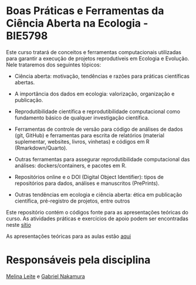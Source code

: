 
<!-- README.md is generated from README.Rmd. Please edit that file -->

# Boas Práticas e Ferramentas da Ciência Aberta na Ecologia - BIE5798

Este curso tratará de conceitos e ferramentas computacionais utilizadas
para garantir a execução de projetos reprodutíveis em Ecologia e
Evolução. Nele trataremos dos seguintes tópicos:

- Ciência aberta: motivação, tendências e razões para práticas
  científicas abertas.

- A importância dos dados em ecologia: valorização, organização e
  publicação.

- Reprodutibilidade científica e reprodutibilidade computacional como
  fundamento básico de qualquer investigação científica.

- Ferramentas de controle de versão para código de análises de dados
  (git, GitHub) e ferramentas para escrita de relatórios (material
  suplementar, websites, livros, vinhetas) e códigos em R
  (Rmarkdown/Quarto).

- Outras ferramentas para assegurar reprodutibilidade computacional das
  análises: dockers/containers, e pacotes em R.

- Repositórios online e o DOI (Digital Object Identifier): tipos de
  repositórios para dados, análises e manuscritos (PrePrints).

- Outras tendências em ecologia e ciência aberta: ética em publicação
  científica, pré-registro de projetos, entre outros

Este repositório contém o códigos fonte para as apresentações teóricas
do curso. As atividades práticas e exercícios de apoio podem ser
encontradas neste
[sítio](https://gabrielnakamura.github.io/USP_reproducibility_BIE5791/)

As apresentações teóricas para as aulas estão
[aqui](https://gabrielnakamura.github.io/USP_BIE5798_apresentacoes/)

# Responsáveis pela disciplina

[Melina Leite](https://melinaleite.weebly.com/) e [Gabriel
Nakamura](https://main--gabrielnakamura.netlify.app/)
